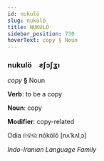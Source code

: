 ```yaml
---
id: nukulö
slug: nukulö
title: NUKULÖ
sidebar_position: 730
hoverText: copy § Noun
---
```


### nukulö&emsp;<span kind="abugida">ƨʃɔʃʓı</span>

*copy* **§** Noun

**Verb**: to be a copy

**Noun**: copy

**Modifier**: copy-related

Odia ନକଲ nôkôlô [nʌ'kʌlˌɔ]

*Indo-Iranian Language Family*